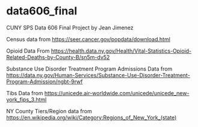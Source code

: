 # data606_final
CUNY SPS Data 606 Final Project  by Jean Jimenez


Census data from https://seer.cancer.gov/popdata/download.html

Opioid Data From https://health.data.ny.gov/Health/Vital-Statistics-Opioid-Related-Deaths-by-County-B/sn5m-dv52

Substance Use Disorder Treatment Program Admissions Data from https://data.ny.gov/Human-Services/Substance-Use-Disorder-Treatment-Program-Admission/ngbt-9rwf

Tibs Data from https://unicede.air-worldwide.com/unicede/unicede_new-york_fips_3.html

NY County Tiers/Region data from https://en.wikipedia.org/wiki/Category:Regions_of_New_York_(state)
